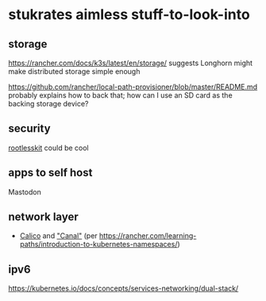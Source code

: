 # stukrates aimless stuff-to-look-into

## storage

https://rancher.com/docs/k3s/latest/en/storage/ suggests Longhorn might make distributed storage simple enough

https://github.com/rancher/local-path-provisioner/blob/master/README.md probably explains how to back that; how can I use an SD card as the backing storage device?

## security

[rootlesskit](https://rancher.com/docs/k3s/latest/en/advanced/#running-k3s-with-rootlesskit-experimental) could be cool

## apps to self host

Mastodon

## network layer

- [Calico](https://docs.projectcalico.org/introduction/) and ["Canal"](https://docs.projectcalico.org/getting-started/kubernetes/installation/flannel) (per https://rancher.com/learning-paths/introduction-to-kubernetes-namespaces/)

## ipv6

https://kubernetes.io/docs/concepts/services-networking/dual-stack/
